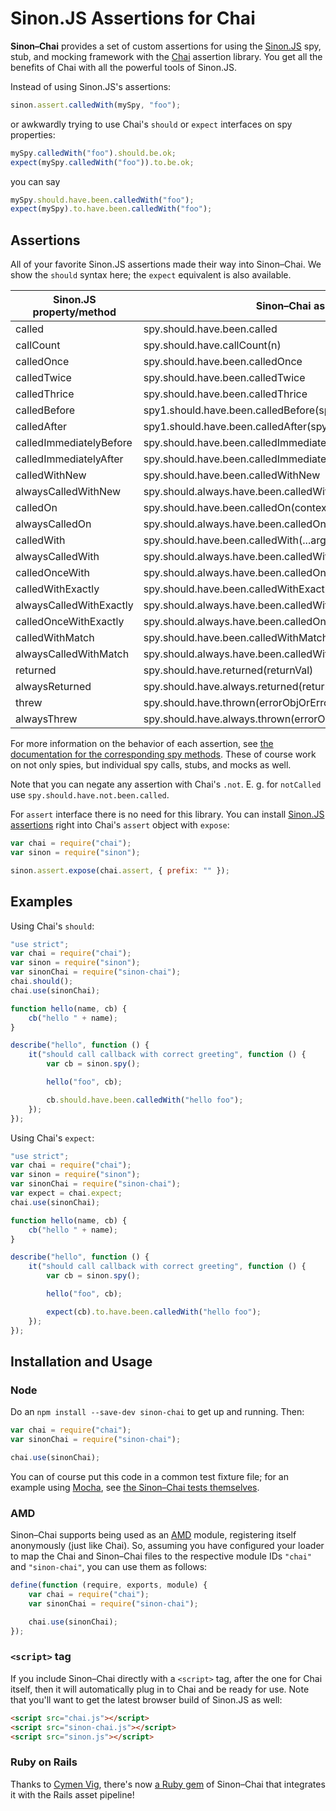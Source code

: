 # Sinon.JS Assertions for Chai

**Sinon–Chai** provides a set of custom assertions for using the [Sinon.JS][] spy, stub, and mocking framework with the
[Chai][] assertion library. You get all the benefits of Chai with all the powerful tools of Sinon.JS.

Instead of using Sinon.JS's assertions:

```javascript
sinon.assert.calledWith(mySpy, "foo");
```

or awkwardly trying to use Chai's `should` or `expect` interfaces on spy properties:

```javascript
mySpy.calledWith("foo").should.be.ok;
expect(mySpy.calledWith("foo")).to.be.ok;
```

you can say

```javascript
mySpy.should.have.been.calledWith("foo");
expect(mySpy).to.have.been.calledWith("foo");
```

## Assertions

All of your favorite Sinon.JS assertions made their way into Sinon–Chai. We show the `should` syntax here; the `expect`
equivalent is also available.

| Sinon.JS property/method | Sinon–Chai assertion                                              |
|--------------------------|-------------------------------------------------------------------|
| called                   | spy.should.have.been.called                                       |
| callCount                | spy.should.have.callCount(n)                                      |
| calledOnce               | spy.should.have.been.calledOnce                                   |
| calledTwice              | spy.should.have.been.calledTwice                                  |
| calledThrice             | spy.should.have.been.calledThrice                                 |
| calledBefore             | spy1.should.have.been.calledBefore(spy2)                          |
| calledAfter              | spy1.should.have.been.calledAfter(spy2)                           |
| calledImmediatelyBefore  | spy.should.have.been.calledImmediatelyBefore(spy2)                |
| calledImmediatelyAfter   | spy.should.have.been.calledImmediatelyAfter(spy2)                 |
| calledWithNew            | spy.should.have.been.calledWithNew                                |
| alwaysCalledWithNew      | spy.should.always.have.been.calledWithNew                         |
| calledOn                 | spy.should.have.been.calledOn(context)                            |
| alwaysCalledOn           | spy.should.always.have.been.calledOn(context)                     |
| calledWith               | spy.should.have.been.calledWith(...args)                          |
| alwaysCalledWith         | spy.should.always.have.been.calledWith(...args)                   |
| calledOnceWith           | spy.should.always.have.been.calledOnceWith(...args)               |
| calledWithExactly        | spy.should.have.been.calledWithExactly(...args)                   |
| alwaysCalledWithExactly  | spy.should.always.have.been.calledWithExactly(...args)            |
| calledOnceWithExactly    | spy.should.always.have.been.calledOnceWithExactly(...args)        |
| calledWithMatch          | spy.should.have.been.calledWithMatch(...args)                     |
| alwaysCalledWithMatch    | spy.should.always.have.been.calledWithMatch(...args)              |
| returned                 | spy.should.have.returned(returnVal)                               |
| alwaysReturned           | spy.should.have.always.returned(returnVal)                        |
| threw                    | spy.should.have.thrown(errorObjOrErrorTypeStringOrNothing)        |
| alwaysThrew              | spy.should.have.always.thrown(errorObjOrErrorTypeStringOrNothing) |

For more information on the behavior of each assertion, see
[the documentation for the corresponding spy methods][spymethods]. These of course work on not only spies, but
individual spy calls, stubs, and mocks as well.

Note that you can negate any assertion with Chai's `.not`. E. g. for `notCalled` use `spy.should.have.not.been.called`.

For `assert` interface there is no need for this library. You can install [Sinon.JS assertions][sinonassertions] right into Chai's `assert` object with `expose`:

```javascript
var chai = require("chai");
var sinon = require("sinon");

sinon.assert.expose(chai.assert, { prefix: "" });
```

## Examples

Using Chai's `should`:

```javascript
"use strict";
var chai = require("chai");
var sinon = require("sinon");
var sinonChai = require("sinon-chai");
chai.should();
chai.use(sinonChai);

function hello(name, cb) {
    cb("hello " + name);
}

describe("hello", function () {
    it("should call callback with correct greeting", function () {
        var cb = sinon.spy();

        hello("foo", cb);

        cb.should.have.been.calledWith("hello foo");
    });
});
```

Using Chai's `expect`:

```javascript
"use strict";
var chai = require("chai");
var sinon = require("sinon");
var sinonChai = require("sinon-chai");
var expect = chai.expect;
chai.use(sinonChai);

function hello(name, cb) {
    cb("hello " + name);
}

describe("hello", function () {
    it("should call callback with correct greeting", function () {
        var cb = sinon.spy();

        hello("foo", cb);

        expect(cb).to.have.been.calledWith("hello foo");
    });
});
```

## Installation and Usage

### Node

Do an `npm install --save-dev sinon-chai` to get up and running. Then:

```javascript
var chai = require("chai");
var sinonChai = require("sinon-chai");

chai.use(sinonChai);
```

You can of course put this code in a common test fixture file; for an example using [Mocha][], see
[the Sinon–Chai tests themselves][fixturedemo].

### AMD

Sinon–Chai supports being used as an [AMD][] module, registering itself anonymously (just like Chai). So, assuming you
have configured your loader to map the Chai and Sinon–Chai files to the respective module IDs `"chai"` and
`"sinon-chai"`, you can use them as follows:

```javascript
define(function (require, exports, module) {
    var chai = require("chai");
    var sinonChai = require("sinon-chai");

    chai.use(sinonChai);
});
```

### `<script>` tag

If you include Sinon–Chai directly with a `<script>` tag, after the one for Chai itself, then it will automatically plug
in to Chai and be ready for use. Note that you'll want to get the latest browser build of Sinon.JS as well:

```html
<script src="chai.js"></script>
<script src="sinon-chai.js"></script>
<script src="sinon.js"></script>
```

### Ruby on Rails

Thanks to [Cymen Vig][], there's now [a Ruby gem][] of Sinon–Chai that integrates it with the Rails asset pipeline!


[Sinon.JS]: http://sinonjs.org/
[Chai]: http://chaijs.com/
[spymethods]: http://sinonjs.org/docs/#spies-api
[sinonassertions]: http://sinonjs.org/docs/#assertions
[Mocha]: https://mochajs.org/
[fixturedemo]: https://github.com/domenic/sinon-chai/tree/master/test/
[AMD]: https://github.com/amdjs/amdjs-api/wiki/AMD
[Cymen Vig]: https://github.com/cymen
[a Ruby gem]: https://github.com/cymen/sinon-chai-rails
